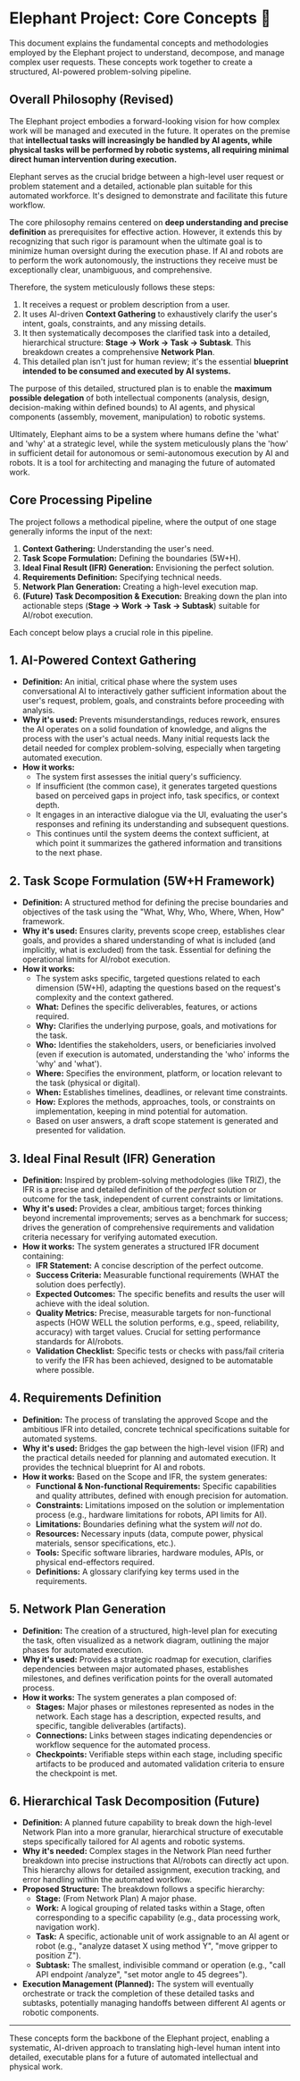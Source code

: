# Elephant Project: Core Concepts 🐘

This document explains the fundamental concepts and methodologies employed by the Elephant project to understand, decompose, and manage complex user requests. These concepts work together to create a structured, AI-powered problem-solving pipeline.

## Overall Philosophy (Revised)

The Elephant project embodies a forward-looking vision for how complex work will be managed and executed in the future. It operates on the premise that **intellectual tasks will increasingly be handled by AI agents, while physical tasks will be performed by robotic systems, all requiring minimal direct human intervention during execution.**

Elephant serves as the crucial bridge between a high-level user request or problem statement and a detailed, actionable plan suitable for this automated workforce. It's designed to demonstrate and facilitate this future workflow.

The core philosophy remains centered on **deep understanding and precise definition** as prerequisites for effective action. However, it extends this by recognizing that such rigor is paramount when the ultimate goal is to minimize human oversight during the execution phase. If AI and robots are to perform the work autonomously, the instructions they receive must be exceptionally clear, unambiguous, and comprehensive.

Therefore, the system meticulously follows these steps:
1.  It receives a request or problem description from a user.
2.  It uses AI-driven **Context Gathering** to exhaustively clarify the user's intent, goals, constraints, and any missing details.
3.  It then systematically decomposes the clarified task into a detailed, hierarchical structure: **Stage -> Work -> Task -> Subtask**. This breakdown creates a comprehensive **Network Plan**.
4.  This detailed plan isn't just for human review; it's the essential **blueprint intended to be consumed and executed by AI systems.**

The purpose of this detailed, structured plan is to enable the **maximum possible delegation** of both intellectual components (analysis, design, decision-making within defined bounds) to AI agents, and physical components (assembly, movement, manipulation) to robotic systems.

Ultimately, Elephant aims to be a system where humans define the 'what' and 'why' at a strategic level, while the system meticulously plans the 'how' in sufficient detail for autonomous or semi-autonomous execution by AI and robots. It is a tool for architecting and managing the future of automated work.

## Core Processing Pipeline

The project follows a methodical pipeline, where the output of one stage generally informs the input of the next:

1.  **Context Gathering:** Understanding the user's need.
2.  **Task Scope Formulation:** Defining the boundaries (5W+H).
3.  **Ideal Final Result (IFR) Generation:** Envisioning the perfect solution.
4.  **Requirements Definition:** Specifying technical needs.
5.  **Network Plan Generation:** Creating a high-level execution map.
6.  **(Future) Task Decomposition & Execution:** Breaking down the plan into actionable steps (**Stage -> Work -> Task -> Subtask**) suitable for AI/robot execution.

Each concept below plays a crucial role in this pipeline.

## 1. AI-Powered Context Gathering

*   **Definition:** An initial, critical phase where the system uses conversational AI to interactively gather sufficient information about the user's request, problem, goals, and constraints before proceeding with analysis.
*   **Why it's used:** Prevents misunderstandings, reduces rework, ensures the AI operates on a solid foundation of knowledge, and aligns the process with the user's actual needs. Many initial requests lack the detail needed for complex problem-solving, especially when targeting automated execution.
*   **How it works:**
    *   The system first assesses the initial query's sufficiency.
    *   If insufficient (the common case), it generates targeted questions based on perceived gaps in project info, task specifics, or context depth.
    *   It engages in an interactive dialogue via the UI, evaluating the user's responses and refining its understanding and subsequent questions.
    *   This continues until the system deems the context sufficient, at which point it summarizes the gathered information and transitions to the next phase.

## 2. Task Scope Formulation (5W+H Framework)

*   **Definition:** A structured method for defining the precise boundaries and objectives of the task using the "What, Why, Who, Where, When, How" framework.
*   **Why it's used:** Ensures clarity, prevents scope creep, establishes clear goals, and provides a shared understanding of what is included (and implicitly, what is excluded) from the task. Essential for defining the operational limits for AI/robot execution.
*   **How it works:**
    *   The system asks specific, targeted questions related to each dimension (5W+H), adapting the questions based on the request's complexity and the context gathered.
    *   **What:** Defines the specific deliverables, features, or actions required.
    *   **Why:** Clarifies the underlying purpose, goals, and motivations for the task.
    *   **Who:** Identifies the stakeholders, users, or beneficiaries involved (even if execution is automated, understanding the 'who' informs the 'why' and 'what').
    *   **Where:** Specifies the environment, platform, or location relevant to the task (physical or digital).
    *   **When:** Establishes timelines, deadlines, or relevant time constraints.
    *   **How:** Explores the methods, approaches, tools, or constraints on implementation, keeping in mind potential for automation.
    *   Based on user answers, a draft scope statement is generated and presented for validation.

## 3. Ideal Final Result (IFR) Generation

*   **Definition:** Inspired by problem-solving methodologies (like TRIZ), the IFR is a precise and detailed definition of the *perfect* solution or outcome for the task, independent of current constraints or limitations.
*   **Why it's used:** Provides a clear, ambitious target; forces thinking beyond incremental improvements; serves as a benchmark for success; drives the generation of comprehensive requirements and validation criteria necessary for verifying automated execution.
*   **How it works:** The system generates a structured IFR document containing:
    *   **IFR Statement:** A concise description of the perfect outcome.
    *   **Success Criteria:** Measurable functional requirements (WHAT the solution does perfectly).
    *   **Expected Outcomes:** The specific benefits and results the user will achieve with the ideal solution.
    *   **Quality Metrics:** Precise, measurable targets for non-functional aspects (HOW WELL the solution performs, e.g., speed, reliability, accuracy) with target values. Crucial for setting performance standards for AI/robots.
    *   **Validation Checklist:** Specific tests or checks with pass/fail criteria to verify the IFR has been achieved, designed to be automatable where possible.

## 4. Requirements Definition

*   **Definition:** The process of translating the approved Scope and the ambitious IFR into detailed, concrete technical specifications suitable for automated systems.
*   **Why it's used:** Bridges the gap between the high-level vision (IFR) and the practical details needed for planning and automated execution. It provides the technical blueprint for AI and robots.
*   **How it works:** Based on the Scope and IFR, the system generates:
    *   **Functional & Non-functional Requirements:** Specific capabilities and quality attributes, defined with enough precision for automation.
    *   **Constraints:** Limitations imposed on the solution or implementation process (e.g., hardware limitations for robots, API limits for AI).
    *   **Limitations:** Boundaries defining what the system *will not* do.
    *   **Resources:** Necessary inputs (data, compute power, physical materials, sensor specifications, etc.).
    *   **Tools:** Specific software libraries, hardware modules, APIs, or physical end-effectors required.
    *   **Definitions:** A glossary clarifying key terms used in the requirements.

## 5. Network Plan Generation

*   **Definition:** The creation of a structured, high-level plan for executing the task, often visualized as a network diagram, outlining the major phases for automated execution.
*   **Why it's used:** Provides a strategic roadmap for execution, clarifies dependencies between major automated phases, establishes milestones, and defines verification points for the overall automated process.
*   **How it works:** The system generates a plan composed of:
    *   **Stages:** Major phases or milestones represented as nodes in the network. Each stage has a description, expected results, and specific, tangible deliverables (artifacts).
    *   **Connections:** Links between stages indicating dependencies or workflow sequence for the automated process.
    *   **Checkpoints:** Verifiable steps within each stage, including specific artifacts to be produced and automated validation criteria to ensure the checkpoint is met.

## 6. Hierarchical Task Decomposition (Future)

*   **Definition:** A planned future capability to break down the high-level Network Plan into a more granular, hierarchical structure of executable steps specifically tailored for AI agents and robotic systems.
*   **Why it's needed:** Complex stages in the Network Plan need further breakdown into precise instructions that AI/robots can directly act upon. This hierarchy allows for detailed assignment, execution tracking, and error handling within the automated workflow.
*   **Proposed Structure:** The breakdown follows a specific hierarchy:
    *   **Stage:** (From Network Plan) A major phase.
    *   **Work:** A logical grouping of related tasks within a Stage, often corresponding to a specific capability (e.g., data processing work, navigation work).
    *   **Task:** A specific, actionable unit of work assignable to an AI agent or robot (e.g., "analyze dataset X using method Y", "move gripper to position Z").
    *   **Subtask:** The smallest, indivisible command or operation (e.g., "call API endpoint /analyze", "set motor angle to 45 degrees").
*   **Execution Management (Planned):** The system will eventually orchestrate or track the completion of these detailed tasks and subtasks, potentially managing handoffs between different AI agents or robotic components.

---

These concepts form the backbone of the Elephant project, enabling a systematic, AI-driven approach to translating high-level human intent into detailed, executable plans for a future of automated intellectual and physical work.